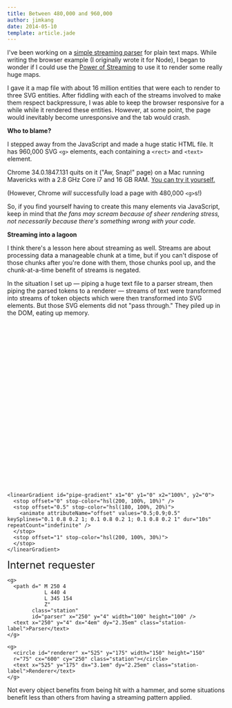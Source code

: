 ```yaml
---
title: Between 480,000 and 960,000
author: jimkang
date: 2014-05-10
template: article.jade
---
```


<style>
  .tagbox {
    font-size: 32px;
  }

  .pipe {
    fill: hsla(0, 100%, 0%, 0.0);
    stroke-width: 1;
    stroke: #888;
  }

  svg {
    font-size: 20px;
  }

  svg text {
    fill: #585858;
  }

  .station {
    stroke: #777;
    stroke-width: 3;
    fill: #fff;
  }

  .station-label {
    font-size: 24px;
    text-align: center;
    text-anchor: middle;
  }

  #block-layer text {
    fill: hsl(0, 60%, 60%);
  }
</style>

I've been working on a [simple streaming parser](https://github.com/jimkang/roguemap-parse-stream) for plain text maps. While writing the browser example (I originally wrote it for Node), I began to wonder if I could use the [Power of Streaming](https://github.com/substack/stream-handbook) to use it to render some really huge maps.

<span class="more"></span>
I gave it a map file with about 16 million entities that were each to render to three SVG entities. After fiddling with each of the streams involved to make them respect backpressure, I was able to keep the browser responsive for a while while it rendered these entities. However, at some point, the page would inevitably become unresponsive and the tab would crash.

**Who to blame?**

I stepped away from the JavaScript and made a huge static HTML file. It has 960,000 SVG `<g>` elements, each containing a `<rect>` and `<text>` element.

Chrome 34.0.1847.131 quits on it ("Aw, Snap!" page) on a Mac running Mavericks with a 2.8 GHz Core i7 and 16 GB RAM. [You can try it yourself.](https://dl.dropboxusercontent.com/u/263768/lotsofelements.html)

(However, Chrome *will* successfully load a page with 480,000 `<g>`s!)

So, if you find yourself having to create this many elements via JavaScript, keep in mind that *the fans may scream because of sheer rendering stress, not necessarily because there's something wrong with your code.*

**Streaming into a lagoon**

I think there's a lesson here about streaming as well. Streams are about processing data a manageable chunk at a time, but if you can't dispose of those chunks after you're done with them, those chunks pool up, and the chunk-at-a-time benefit of streams is negated. 

In the situation I set up &mdash; piping a huge text file to a parser stream, then piping the parsed tokens to a renderer &mdash; streams of text were transformed into streams of token objects which were then transformed into SVG elements. But those SVG elements did not "pass through." They piled up in the DOM, eating up memory.

<a name="stream-overload-diagram-anchor"></a>

<svg width="800" height="600" id="stream-overload-diagram">
  <defs>
    <radialGradient id="sphere-gradient">
      <stop offset="0" stop-color="hsl(30, 100%, 80%)"/>
      <stop offset="0.75" stop-color="hsl(20, 100%, 60%)">
        <animate attributeName="offset" values="0.75;0.9;0.75" keySplines="0.1 0.8 0.2 1; 0.1 0.8 0.2 1; 0.1 0.8 0.2 1" dur="4s" repeatCount="indefinite" />
      </stop>
      <stop offset="1" stop-color="hsl(10, 100%, 50%)">
        <animate attributeName="stop-color" values="hsl(10, 100%, 50%);hsl(40, 100%, 70%);hsl(10, 100%, 50%)" keySplines="0.1 0.8 0.2 1; 0.1 0.8 0.2 1; 0.1 0.8 0.2 1" dur="4s" repeatCount="indefinite" />
      </stop>
    </radialGradient>

    <linearGradient id="pipe-gradient" x1="0" y1="0" x2="100%", y2="0">
      <stop offset="0" stop-color="hsl(200, 100%, 10%)" />
      <stop offset="0.5" stop-color="hsl(180, 100%, 20%)">
        <animate attributeName="offset" values="0.5;0.9;0.5" keySplines="0.1 0.8 0.2 1; 0.1 0.8 0.2 1; 0.1 0.8 0.2 1" dur="10s" repeatCount="indefinite" />
      </stop>
      <stop offset="1" stop-color="hsl(200, 100%, 30%)">
      </stop>
    </linearGradient>
  </defs>
  <g class="background-layer">
  </g>
  <g id="chunk-layer">
  </g>
  <g id="static-layer">
    <g>
      <rect id="reader" x="30" y="300" width="200" height="120" 
      class="station" />
      <text x="30" dx="4.2em" y="300" dy="2.8em" width="200" class="station-label">Internet requester</text>
    </g>

    <g>
      <path d=" M 250 4
                L 440 4
                L 345 154
                Z"
            class="station"
            id="parser" x="250" y="4" width="100" height="100" />
      <text x="250" y="4" dx="4em" dy="2.35em" class="station-label">Parser</text>
    </g>

    <g>
      <circle id="renderer" x="525" y="175" width="150" height="150"
      r="75" cx="600" cy="250" class="station"></circle>
      <text x="525" y="175" dx="3.1em" dy="2.25em" class="station-label">Renderer</text>
    </g>
  </g>
  <g id="block-layer">
  </g>

</svg>  

Not every object benefits from being hit with a hammer, and some situations benefit less than others from having a streaming pattern applied.

<script src="d3.v3.min.js"></script>
<script src="basicrequest.js"></script>
<script src="wordgetter.js"></script>
<script src="scrollwatcher.js"></script>
<script src="gravitybox.js"></script>
<script src="idmaker.js"></script>
<script src="mover.js"></script>
<script src="flowcontroller.js"></script>
